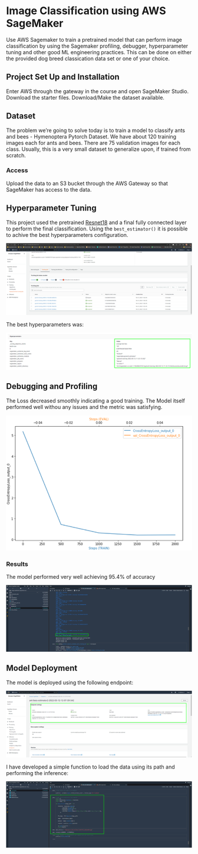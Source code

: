 # Image Classification using AWS SageMaker

Use AWS Sagemaker to train a pretrained model that can perform image classification by using the Sagemaker profiling, debugger, hyperparameter tuning and other good ML engineering practices. This can be done on either the provided dog breed classication data set or one of your choice.

## Project Set Up and Installation
Enter AWS through the gateway in the course and open SageMaker Studio. 
Download the starter files.
Download/Make the dataset available. 

## Dataset
The problem we’re going to solve today is to train a model to classify ants and bees - Hymenoptera Pytorch Dataset. We have about 120 training images each for ants and bees. There are 75 validation images for each class. Usually, this is a very small dataset to generalize upon, if trained from scratch.

### Access
Upload the data to an S3 bucket through the AWS Gateway so that SageMaker has access to the data. 

## Hyperparameter Tuning
This project used the pretrained [Resnet18](https://pytorch.org/hub/pytorch_vision_resnet/) and a final fully connected layer to perform the final classification. Using the `best_estimator()` it is possible to achive the best hyperparameters configuration.

!['img/hyperparams.png'](hyperparams.png)

The best hyperparameters was:

!['img/Best.png'](Best.png)

## Debugging and Profiling

The Loss decreased smoothly indicating a good training. The Model itself performed well withou any issues and the metric was satisfying.

!['img/debugg.png'](debugg.png)

### Results

The model performed very well achieving 95.4% of accuracy

!['img/accuracy.png'](accuracy.png)


## Model Deployment
The model is deployed using the following endpoint:

!['img/endpoint.png'](endpoint.png)

I have developed a simple function to load the data using its path and performing the inference:

!['img/inference.png'](inference.png)
